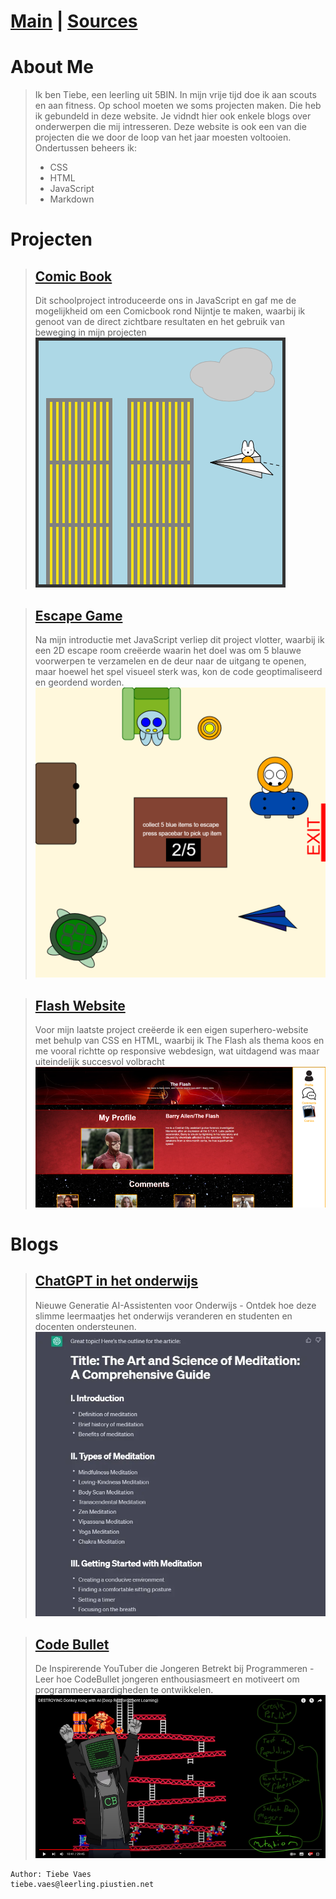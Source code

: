 # [Main](index.md) | [Sources](sources.md)

# **About Me**
>Ik ben Tiebe, een leerling uit 5BIN. In mijn vrije tijd doe ik aan scouts en aan fitness. Op school moeten we soms projecten maken. Die heb ik gebundeld in deze website. Je vidndt hier ook enkele blogs over onderwerpen die mij intresseren. Deze website is ook een van die projecten die we door de loop van het jaar moesten voltooien. Ondertussen beheers ik:
>- CSS
>- HTML
>- JavaScript
>- Markdown

# **Projecten**
>## [**Comic Book**](project1.md)
>Dit schoolproject introduceerde ons in JavaScript en gaf me de mogelijkheid om een Comicbook rond Nijntje te maken, waarbij ik genoot van de direct zichtbare resultaten en het gebruik van beweging in mijn projecten
![Comic Book](/images/ComicBook4.png)

>## [**Escape Game**](project2.md)
>Na mijn introductie met JavaScript verliep dit project vlotter, waarbij ik een 2D escape room creëerde waarin het doel was om 5 blauwe voorwerpen te verzamelen en de deur naar de uitgang te openen, maar hoewel het spel visueel sterk was, kon de code geoptimaliseerd en geordend worden. 
![Escape Game](/images/EscapeGame.png)

>## [**Flash Website**](project3.md)
>Voor mijn laatste project creëerde ik een eigen superhero-website met behulp van CSS en HTML, waarbij ik The Flash als thema koos en me vooral richtte op responsive webdesign, wat uitdagend was maar uiteindelijk succesvol volbracht
![Flash Website](/images/FlashWebsite.png)

# **Blogs**
>## [**ChatGPT in het onderwijs**](blog1.md)
>Nieuwe Generatie AI-Assistenten voor Onderwijs - Ontdek hoe deze slimme leermaatjes het onderwijs veranderen en studenten en docenten ondersteunen.
>![Blog 1](/images/ChatGpt.webp)

>## [**Code Bullet**](blog2.md)
>De Inspirerende YouTuber die Jongeren Betrekt bij Programmeren - Leer hoe CodeBullet jongeren enthousiasmeert en motiveert om programmeervaardigheden te ontwikkelen.
>![Blog 2](/images/CodeBullet.png)



    Author: Tiebe Vaes
    tiebe.vaes@leerling.piustien.net
 
